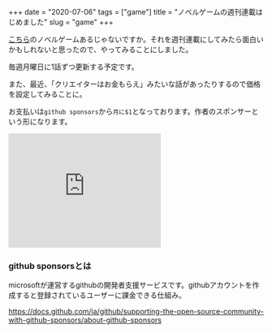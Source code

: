 +++
date = "2020-07-06"
tags = ["game"]
title = "ノベルゲームの週刊連載はじめました"
slug = "game"
+++

[こちら](/imgame)のノベルゲームあるじゃないですか。それを週刊連載にしてみたら面白いかもしれないと思ったので、やってみることにしました。

毎週月曜日に1話ずつ更新する予定です。

また、最近、「クリエイターはお金もらえ」みたいな話があったりするので価格を設定してみることに。

お支払いは`github sponsors`から`月に$1`となっております。作者のスポンサーという形になります。

<iframe src="https://github.com/sponsors/syui/card" title="Sponsor syui" height="225" width="auto" style="border: 0;"></iframe>

### github sponsorsとは

microsoftが運営するgithubの開発者支援サービスです。githubアカウントを作成すると登録されているユーザーに課金できる仕組み。

https://docs.github.com/ja/github/supporting-the-open-source-community-with-github-sponsors/about-github-sponsors
